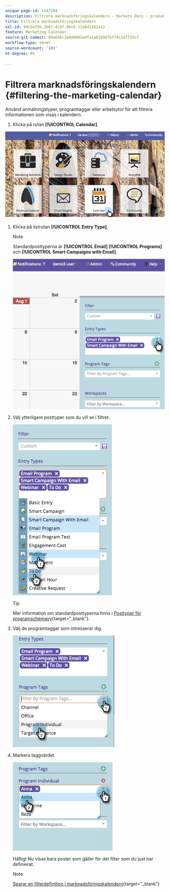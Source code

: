 ```yaml
---
unique-page-id: 1147294
description: Filtrera marknadsföringskalendern - Marketo Docs - produktdokumentation
title: Filtrera marknadsföringskalendern
exl-id: 94cbe35b-2b87-4c8f-86c6-11a0d12b2a12
feature: Marketing Calendar
source-git-commit: 09a656c3a0d0002edfa1a61b987bff4c1dff33cf
workflow-type: tm+mt
source-wordcount: '103'
ht-degree: 0%

---
```


# Filtrera marknadsföringskalendern {#filtering-the-marketing-calendar}

Använd anmälningstyper, programtaggar eller arbetsytor för att filtrera informationen som visas i kalendern.

1. Klicka på rutan **[!UICONTROL Calendar]**.

![](assets/2017-05-10-15-30-47.png)

1. Klicka på listrutan **[!UICONTROL Entry Type]**.

   >[!NOTE]
   >
   >Standardposttyperna är **[!UICONTROL Email]** **[!UICONTROL Programs]** och **[!UICONTROL Smart Campaigns with Email]**.

   ![](assets/image2014-9-24-10-3a46-3a54.png)

1. Välj ytterligare posttyper som du vill se i filtret.

   ![](assets/image2014-9-24-10-3a47-3a0.png)

   >[!TIP]
   >
   >Mer information om standardposttyperna finns i [Posttyper för programschemavy](/help/marketo/product-docs/core-marketo-concepts/programs/program-schedule-view/program-schedule-view-entry-types.md){target="_blank"}.

1. Välj de programtaggar som intresserar dig.

   ![](assets/image2014-9-24-10-3a47-3a5.png)

1. Markera taggvärdet.

   ![](assets/image2014-9-24-10-3a47-3a9.png)

   Häftig! Nu visas bara poster som gäller för det filter som du just har definierat.

   >[!NOTE]
   >
   >[Sparar en filterdefinition i marknadsföringskalendern](/help/marketo/product-docs/core-marketo-concepts/marketing-calendar/working-with-the-calendar/saving-a-filter-definition-in-the-marketing-calendar.md){target="_blank"}
